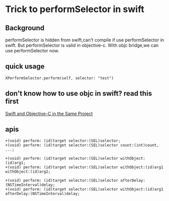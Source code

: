Trick to performSelector in swift
====

## Background

performSelector is hidden from swift,can't compile if use performSelector in swift.
But performSelector is valid in objective-c. With objc bridge,we can use performSelector now.

## quick usage

```
XPerformSelector.perform(self, selector: "test")
```

## don't know how to use objc in swift? read this first

[Swift and Objective-C in the Same Project](https://developer.apple.com/library/prerelease/ios/documentation/Swift/Conceptual/BuildingCocoaApps/MixandMatch.html)

## apis

```
+(void) perform: (id)target selector:(SEL)selector;
+(void) perform: (id)target selector:(SEL)selector count:(int)count, ...; 

+(void) perform: (id)target selector:(SEL)selector withObject:(id)arg1;
+(void) perform: (id)target selector:(SEL)selector withObject:(id)arg1 withObject:(id)arg2;

+(void) perform: (id)target selector:(SEL)selector afterDelay:(NSTimeInterval)delay;
+(void) perform: (id)target selector:(SEL)selector withObject:(id)arg1 afterDelay:(NSTimeInterval)delay;
```
